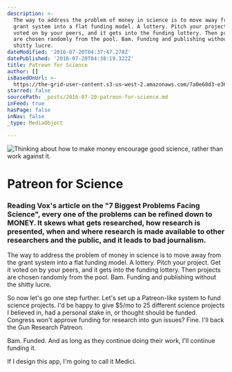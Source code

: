 ```yaml
---
description: >-
  The way to address the problem of money in science is to move away from the
  grant system into a flat funding model. A lottery. Pitch your project. Get it
  voted on by your peers, and it gets into the funding lottery. Then projects
  are chosen randomly from the pool. Bam. Funding and publishing without the
  shitty lucre.
dateModified: '2016-07-20T04:37:47.278Z'
datePublished: '2016-07-20T04:38:19.322Z'
title: Patreon for Science
author: []
isBasedOnUrl: >-
  https://the-grid-user-content.s3-us-west-2.amazonaws.com/7a0e68d3-e362-40a7-a3a5-b21030e5ef45.png
starred: false
sourcePath: _posts/2016-07-20-patreon-for-science.md
inFeed: true
hasPage: false
inNav: false
_type: MediaObject

---
```

![Thinking about how to make money encourage good science, rather than work against it.](https://imgflo.herokuapp.com/graph/vahj1ThiexotieMo/aac0d935f154bf29de814b501538ee34/croprotate.png?cropheight=374&cropwidth=1125&degrees=0&input=https%3A%2F%2Fthe-grid-user-content.s3-us-west-2.amazonaws.com%2F7a0e68d3-e362-40a7-a3a5-b21030e5ef45.png&x=0&y=0)

# Patreon for Science

### Reading Vox's article on the "7 Biggest Problems Facing Science", every one of the problems can be refined down to MONEY. It skews what gets researched, how research is presented, when and where research is made available to other researchers and the public, and it leads to bad journalism.

The way to address the problem of money in science is to move away from the grant system into a flat funding model. A lottery. Pitch your project. Get it voted on by your peers, and it gets into the funding lottery. Then projects are chosen randomly from the pool. Bam. Funding and publishing without the shitty lucre.

So now let's go one step further. Let's set up a Patreon-like system to fund science projects. I'd be happy to give $5/mo to 25 different science projects I believed in, had a personal stake in, or thought should be funded. Congress won't approve funding for research into gun issues? Fine. I'll back the Gun Research Patreon. 

Bam. Funded. And as long as they continue doing their work, I'll continue funding it.

If I design this app, I'm going to call it Medici.